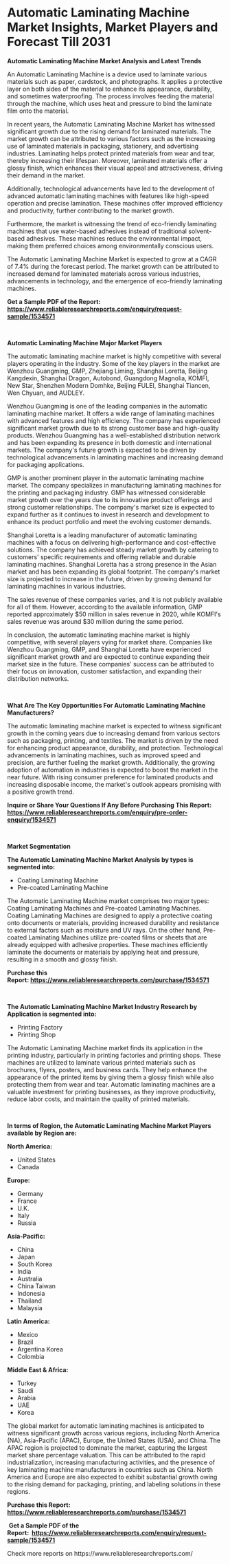 <p><h1>Automatic Laminating Machine Market Insights, Market Players and Forecast Till 2031</h1></p><p><strong>Automatic Laminating Machine Market Analysis and Latest Trends</strong></p>
<p><p>An Automatic Laminating Machine is a device used to laminate various materials such as paper, cardstock, and photographs. It applies a protective layer on both sides of the material to enhance its appearance, durability, and sometimes waterproofing. The process involves feeding the material through the machine, which uses heat and pressure to bind the laminate film onto the material.</p><p>In recent years, the Automatic Laminating Machine Market has witnessed significant growth due to the rising demand for laminated materials. The market growth can be attributed to various factors such as the increasing use of laminated materials in packaging, stationery, and advertising industries. Laminating helps protect printed materials from wear and tear, thereby increasing their lifespan. Moreover, laminated materials offer a glossy finish, which enhances their visual appeal and attractiveness, driving their demand in the market.</p><p>Additionally, technological advancements have led to the development of advanced automatic laminating machines with features like high-speed operation and precise lamination. These machines offer improved efficiency and productivity, further contributing to the market growth.</p><p>Furthermore, the market is witnessing the trend of eco-friendly laminating machines that use water-based adhesives instead of traditional solvent-based adhesives. These machines reduce the environmental impact, making them preferred choices among environmentally conscious users.</p><p>The Automatic Laminating Machine Market is expected to grow at a CAGR of 7.4% during the forecast period. The market growth can be attributed to increased demand for laminated materials across various industries, advancements in technology, and the emergence of eco-friendly laminating machines.</p></p>
<p><strong>Get a Sample PDF of the Report:&nbsp; <a href="https://www.reliableresearchreports.com/enquiry/request-sample/1534571">https://www.reliableresearchreports.com/enquiry/request-sample/1534571</a></strong></p>
<p>&nbsp;</p>
<p><strong>Automatic Laminating Machine Major Market Players</strong></p>
<p><p>The automatic laminating machine market is highly competitive with several players operating in the industry. Some of the key players in the market are Wenzhou Guangming, GMP, Zhejiang Liming, Shanghai Loretta, Beijing Kangdexin, Shanghai Dragon, Autobond, Guangdong Magnolia, KOMFI, New Star, Shenzhen Modern Domhke, Beijing FULEI, Shanghai Tiancen, Wen Chyuan, and AUDLEY.</p><p>Wenzhou Guangming is one of the leading companies in the automatic laminating machine market. It offers a wide range of laminating machines with advanced features and high efficiency. The company has experienced significant market growth due to its strong customer base and high-quality products. Wenzhou Guangming has a well-established distribution network and has been expanding its presence in both domestic and international markets. The company's future growth is expected to be driven by technological advancements in laminating machines and increasing demand for packaging applications.</p><p>GMP is another prominent player in the automatic laminating machine market. The company specializes in manufacturing laminating machines for the printing and packaging industry. GMP has witnessed considerable market growth over the years due to its innovative product offerings and strong customer relationships. The company's market size is expected to expand further as it continues to invest in research and development to enhance its product portfolio and meet the evolving customer demands.</p><p>Shanghai Loretta is a leading manufacturer of automatic laminating machines with a focus on delivering high-performance and cost-effective solutions. The company has achieved steady market growth by catering to customers' specific requirements and offering reliable and durable laminating machines. Shanghai Loretta has a strong presence in the Asian market and has been expanding its global footprint. The company's market size is projected to increase in the future, driven by growing demand for laminating machines in various industries.</p><p>The sales revenue of these companies varies, and it is not publicly available for all of them. However, according to the available information, GMP reported approximately $50 million in sales revenue in 2020, while KOMFI's sales revenue was around $30 million during the same period.</p><p>In conclusion, the automatic laminating machine market is highly competitive, with several players vying for market share. Companies like Wenzhou Guangming, GMP, and Shanghai Loretta have experienced significant market growth and are expected to continue expanding their market size in the future. These companies' success can be attributed to their focus on innovation, customer satisfaction, and expanding their distribution networks.</p></p>
<p>&nbsp;</p>
<p><strong>What Are The Key Opportunities For Automatic Laminating Machine Manufacturers?</strong></p>
<p><p>The automatic laminating machine market is expected to witness significant growth in the coming years due to increasing demand from various sectors such as packaging, printing, and textiles. The market is driven by the need for enhancing product appearance, durability, and protection. Technological advancements in laminating machines, such as improved speed and precision, are further fueling the market growth. Additionally, the growing adoption of automation in industries is expected to boost the market in the near future. With rising consumer preference for laminated products and increasing disposable income, the market's outlook appears promising with a positive growth trend.</p></p>
<p><strong>Inquire or Share Your Questions If Any Before Purchasing This Report: <a href="https://www.reliableresearchreports.com/enquiry/pre-order-enquiry/1534571">https://www.reliableresearchreports.com/enquiry/pre-order-enquiry/1534571</a></strong></p>
<p>&nbsp;</p>
<p><strong>Market Segmentation</strong></p>
<p><strong>The Automatic Laminating Machine Market Analysis by types is segmented into:</strong></p>
<p><ul><li>Coating Laminating Machine</li><li>Pre-coated Laminating Machine</li></ul></p>
<p><p>The Automatic Laminating Machine market comprises two major types: Coating Laminating Machines and Pre-coated Laminating Machines. Coating Laminating Machines are designed to apply a protective coating onto documents or materials, providing increased durability and resistance to external factors such as moisture and UV rays. On the other hand, Pre-coated Laminating Machines utilize pre-coated films or sheets that are already equipped with adhesive properties. These machines efficiently laminate the documents or materials by applying heat and pressure, resulting in a smooth and glossy finish.</p></p>
<p><strong>Purchase this Report:&nbsp;<a href="https://www.reliableresearchreports.com/purchase/1534571">https://www.reliableresearchreports.com/purchase/1534571</a></strong></p>
<p>&nbsp;</p>
<p><strong>The Automatic Laminating Machine Market Industry Research by Application is segmented into:</strong></p>
<p><ul><li>Printing Factory</li><li>Printing Shop</li></ul></p>
<p><p>The Automatic Laminating Machine market finds its application in the printing industry, particularly in printing factories and printing shops. These machines are utilized to laminate various printed materials such as brochures, flyers, posters, and business cards. They help enhance the appearance of the printed items by giving them a glossy finish while also protecting them from wear and tear. Automatic laminating machines are a valuable investment for printing businesses, as they improve productivity, reduce labor costs, and maintain the quality of printed materials.</p></p>
<p>&nbsp;</p>
<p><strong>In terms of Region, the Automatic Laminating Machine Market Players available by Region are:</strong></p>
<p>
    <p> <strong> North America: </strong>
        <ul>
            <li>United States</li>
            <li>Canada</li>
        </ul>
        </p> 
    <p> <strong> Europe: </strong>
        <ul>
            <li>Germany</li>
            <li>France</li>
            <li>U.K.</li>
            <li>Italy</li>
            <li>Russia</li>
        </ul>
        </p> 
    <p> <strong> Asia-Pacific: </strong>
        <ul>
            <li>China</li>
            <li>Japan</li>
            <li>South Korea</li>
            <li>India</li>
            <li>Australia</li>
            <li>China Taiwan</li>
            <li>Indonesia</li>
            <li>Thailand</li>
            <li>Malaysia</li>
        </ul>
        </p> 
    <p> <strong> Latin America: </strong>
        <ul>
            <li>Mexico</li>
            <li>Brazil</li>
            <li>Argentina Korea</li>
            <li>Colombia</li>
        </ul>
        </p> 
    <p> <strong> Middle East & Africa: </strong>
        <ul>
            <li>Turkey</li>
            <li>Saudi</li>
            <li>Arabia</li>
            <li>UAE</li>
            <li>Korea</li>
        </ul>
    </p>
    </p>
<p><p>The global market for automatic laminating machines is anticipated to witness significant growth across various regions, including North America (NA), Asia-Pacific (APAC), Europe, the United States (USA), and China. The APAC region is projected to dominate the market, capturing the largest market share percentage valuation. This can be attributed to the rapid industrialization, increasing manufacturing activities, and the presence of key laminating machine manufacturers in countries such as China. North America and Europe are also expected to exhibit substantial growth owing to the rising demand for packaging, printing, and labeling solutions in these regions.</p></p>
<p><strong>Purchase this Report: <a href="https://www.reliableresearchreports.com/purchase/1534571">https://www.reliableresearchreports.com/purchase/1534571</a></strong></p>
<p>&nbsp;<strong>Get a Sample PDF of the Report:&nbsp;&nbsp;<a href="https://www.reliableresearchreports.com/enquiry/request-sample/1534571">https://www.reliableresearchreports.com/enquiry/request-sample/1534571</a></strong></p>
<p><strong></strong></p>
<p>Check more reports on https://www.reliableresearchreports.com/</p>